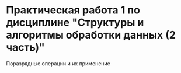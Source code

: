 # Практическая работа 1 по дисциплине "Структуры и алгоритмы обработки данных (2 часть)"

Поразрядные операции и их применение

